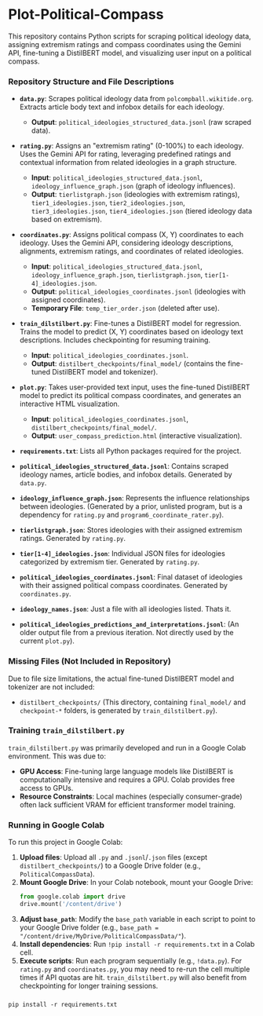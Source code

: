 # Plot-Political-Compass

This repository contains Python scripts for scraping political ideology data, assigning extremism ratings and compass coordinates using the Gemini API, fine-tuning a DistilBERT model, and visualizing user input on a political compass.

### Repository Structure and File Descriptions

  * **`data.py`**: Scrapes political ideology data from `polcompball.wikitide.org`. Extracts article body text and infobox details for each ideology.

      * **Output**: `political_ideologies_structured_data.jsonl` (raw scraped data).

  * **`rating.py`**: Assigns an "extremism rating" (0-100%) to each ideology. Uses the Gemini API for rating, leveraging predefined ratings and contextual information from related ideologies in a graph structure.

      * **Input**: `political_ideologies_structured_data.jsonl`, `ideology_influence_graph.json` (graph of ideology influences).
      * **Output**: `tierlistgraph.json` (ideologies with extremism ratings), `tier1_ideologies.json`, `tier2_ideologies.json`, `tier3_ideologies.json`, `tier4_ideologies.json` (tiered ideology data based on extremism).

  * **`coordinates.py`**: Assigns political compass (X, Y) coordinates to each ideology. Uses the Gemini API, considering ideology descriptions, alignments, extremism ratings, and coordinates of related ideologies.

      * **Input**: `political_ideologies_structured_data.jsonl`, `ideology_influence_graph.json`, `tierlistgraph.json`, `tier[1-4]_ideologies.json`.
      * **Output**: `political_ideologies_coordinates.jsonl` (ideologies with assigned coordinates).
      * **Temporary File**: `temp_tier_order.json` (deleted after use).

  * **`train_dilstilbert.py`**: Fine-tunes a DistilBERT model for regression. Trains the model to predict (X, Y) coordinates based on ideology text descriptions. Includes checkpointing for resuming training.

      * **Input**: `political_ideologies_coordinates.jsonl`.
      * **Output**: `distilbert_checkpoints/final_model/` (contains the fine-tuned DistilBERT model and tokenizer).

  * **`plot.py`**: Takes user-provided text input, uses the fine-tuned DistilBERT model to predict its political compass coordinates, and generates an interactive HTML visualization.

      * **Input**: `political_ideologies_coordinates.jsonl`, `distilbert_checkpoints/final_model/`.
      * **Output**: `user_compass_prediction.html` (interactive visualization).

  * **`requirements.txt`**: Lists all Python packages required for the project.

  * **`political_ideologies_structured_data.jsonl`**: Contains scraped ideology names, article bodies, and infobox details. Generated by `data.py`.

  * **`ideology_influence_graph.json`**: Represents the influence relationships between ideologies. (Generated by a prior, unlisted program, but is a dependency for `rating.py` and `program6_coordinate_rater.py`).

  * **`tierlistgraph.json`**: Stores ideologies with their assigned extremism ratings. Generated by `rating.py`.

  * **`tier[1-4]_ideologies.json`**: Individual JSON files for ideologies categorized by extremism tier. Generated by `rating.py`.

  * **`political_ideologies_coordinates.jsonl`**: Final dataset of ideologies with their assigned political compass coordinates. Generated by `coordinates.py`.

  * **`ideology_names.json`**: Just a file with all ideologies listed. Thats it.

  * **`political_ideologies_predictions_and_interpretations.jsonl`**: (An older output file from a previous iteration. Not directly used by the current `plot.py`).

### Missing Files (Not Included in Repository)

Due to file size limitations, the actual fine-tuned DistilBERT model and tokenizer are not included:

  * `distilbert_checkpoints/` (This directory, containing `final_model/` and `checkpoint-*` folders, is generated by `train_dilstilbert.py`).

### Training `train_dilstilbert.py`

`train_dilstilbert.py` was primarily developed and run in a Google Colab environment. This was due to:

  * **GPU Access**: Fine-tuning large language models like DistilBERT is computationally intensive and requires a GPU. Colab provides free access to GPUs.
  * **Resource Constraints**: Local machines (especially consumer-grade) often lack sufficient VRAM for efficient transformer model training.

### Running in Google Colab

To run this project in Google Colab:

1.  **Upload files**: Upload all `.py` and `.jsonl`/`.json` files (except `distilbert_checkpoints/`) to a Google Drive folder (e.g., `PoliticalCompassData`).
2.  **Mount Google Drive**: In your Colab notebook, mount your Google Drive:
    ```python
    from google.colab import drive
    drive.mount('/content/drive')
    ```
3.  **Adjust `base_path`**: Modify the `base_path` variable in each script to point to your Google Drive folder (e.g., `base_path = "/content/drive/MyDrive/PoliticalCompassData/"`).
4.  **Install dependencies**: Run `!pip install -r requirements.txt` in a Colab cell.
5.  **Execute scripts**: Run each program sequentially (e.g., `!data.py`). For `rating.py` and `coordinates.py`, you may need to re-run the cell multiple times if API quotas are hit. `train_dilstilbert.py` will also benefit from checkpointing for longer training sessions.


###

  `
  pip install -r requirements.txt
  `

